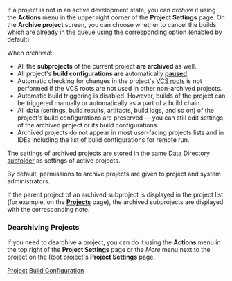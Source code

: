[//]: # (title: Archiving Projects)
[//]: # (auxiliary-id: Archiving Projects)

If a project is not in an active development state, you can _archive_ it using the __Actions__ menu in the upper right corner of the __Project Settings__ page. On the __Archive project__ screen, you can choose whether to cancel the builds which are already in the queue using the corresponding option (enabled by default).

When _archived_:
* All the __subprojects__ of the current project __are archived__ as well.
* All project's __build configurations are__ automatically __[paused](changing-build-configuration-status.md)__.
* Automatic checking for changes in the project's [VCS roots](configuring-vcs-roots.md) is not performed if the VCS roots are not used in other non-archived projects.
* Automatic build triggering is disabled. However, builds of the project can be triggered manually or automatically as a part of a build chain.
* All data (settings, build results, artifacts, build logs, and so on) of the project's build configurations are preserved — you can still edit settings of the archived project or its build configurations.
* Archived projects do not appear in most user-facing projects lists and in IDEs including the list of build configurations for remote run.

The settings of archived projects are stored in the same [Data Directory subfolder](teamcity-data-directory.md) as settings of active projects.

By default, permissions to archive projects are given to project and system administrators.

If the parent project of an archived subproject is displayed in the project list (for example, on the __[Projects](ordering-projects-and-build-configurations.md)__ page), the archived subprojects are displayed with the corresponding note.

### Dearchiving Projects

If you need to dearchive a project, you can do it using the __Actions__ menu in the top right of the __Project Settings__ page or the _More_ menu next to the project on the Root project's __Project Settings__ page.

<seealso>
        <category ref="concepts">
            <a href="project.md">Project</a>
            <a href="managing-builds.md">Build Configuration</a>
        </category>
</seealso>